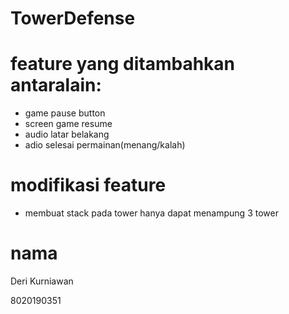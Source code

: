 # TowerDefense
# feature yang ditambahkan antaralain:
- game pause button
- screen game resume
- audio latar belakang
- adio selesai permainan(menang/kalah)
# modifikasi feature
- membuat stack pada tower hanya dapat menampung 3 tower

# nama 
Deri Kurniawan

8020190351
